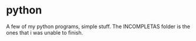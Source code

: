 # python
A few of my python programs, simple stuff. The INCOMPLETAS folder is the ones that i was unable to finish.
